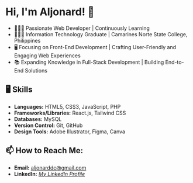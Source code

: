 # Hi, I'm Aljonard! 👋

- 🧑🏽‍💻 Passionate Web Developer | Continuously Learning
- 👨🏽‍🎓 Information Technology Graduate | Camarines Norte State College, Philippines
- 🖥️ Focusing on Front-End Development | Crafting User-Friendly and Engaging Web Experiences
- 📚 Expanding Knowledge in Full-Stack Development | Building End-to-End Solutions

## 🖥️ Skills

*   **Languages:** HTML5, CSS3, JavaScript, PHP
*   **Frameworks/Libraries:** React.js, Tailwind CSS
*   **Databases:** MySQL
*   **Version Control:** Git, GitHub
*   **Design Tools:** Adobe Illustrator, Figma, Canva

## 📫 How to Reach Me:

*   **Email:** [aljonarddc@gmail.com](mailto:aljonarddc@gmail.com)
*   **LinkedIn:**  *[My LinkedIn Profile](https://www.linkedin.com/in/aljonarddelacruz/)*

<!--
**aljonard-dc/aljonard-dc** is a ✨ _special_ ✨ repository because its `README.md` (this file) appears on your GitHub profile.

Here are some ideas to get you started:

- 🔭 I’m currently working on ...
- 🌱 I’m currently learning ...
- 👯 I’m looking to collaborate on ...
- 🤔 I’m looking for help with ...
- 💬 Ask me about ...
- 📫 How to reach me: ...
- 😄 Pronouns: ...
- ⚡ Fun fact: ...
-->
